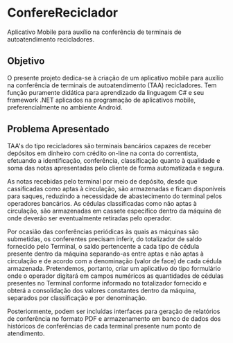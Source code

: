 # ConfereReciclador
Aplicativo Mobile para auxílio na conferência de terminais de autoatendimento recicladores.

## Objetivo
O presente projeto dedica-se à criação de um aplicativo mobile para auxílio na conferência de terminais de autoatendimento (TAA) recicladores.
Tem função puramente didática para aprendizado da linguagem C# e seu framework .NET aplicados na programação de aplicativos mobile, preferencialmente no ambiente Android.

## Problema Apresentado
TAA's do tipo recicladores são terminais bancários capazes de receber depósitos em dinheiro com crédito on-line na conta do correntista, efetuando a identificação, conferência, classificação quanto à qualidade e soma das notas apresentadas pelo cliente de forma automatizada e segura.

As notas recebidas pelo terminal por meio de depósito, desde que cassificadas como aptas à circulação, são armazenadas e ficam disponíveis para saques, reduzindo a necessidade de abastecimento do terminal pelos operadores bancários. As cédulas classificadas como não aptas à circulação, são armazenadas em cassete específico dentro da máquina de onde deverão ser eventualmente retiradas pelo operador.

Por ocasião das conferências periódicas às quais as máquinas são submetidas, os conferentes precisam inferir, do totalizador de saldo fornecido pelo Terminal, o saldo pertencente a cada tipo de cédula presente dentro da máquina separando-as entre aptas e não aptas à circulação e de acordo com a denominação (valor de face) de cada cédula armazenada. Pretendemos, portanto, criar um aplicativo do tipo formulário onde o operador digitará em campos numéricos as quantidades de cédulas presentes no Terminal conforme informado no totalizador fornecido e obterá a consolidação dos valores constantes dentro da máquina, separados por classificação e por denominação.

Posteriormente, podem ser incluídas interfaces para geração de relatórios de conferência no formato PDF e armazenamento em banco de dados dos históricos de conferências de cada terminal presente num ponto de atendimento.

## 
